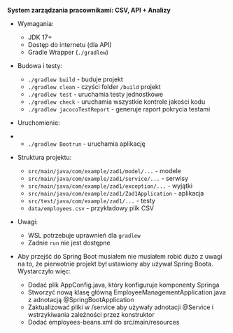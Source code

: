 **System zarządzania pracownikami: CSV, API + Analizy**

- Wymagania: 
    - JDK 17+
    - Dostęp do internetu (dla API)
    - Gradle Wrapper (`./gradlew`)

- Budowa i testy:
    - `./gradlew build` - buduje projekt
    -  `./gradlew clean` - czyści folder `/build` projekt
    - `./gradlew test` - uruchamia testy jednostkowe
    - `./gradlew check` - uruchamia wszystkie kontrole jakości kodu
    - `./gradlew jacocoTestReport` - generuje raport pokrycia testami
- Uruchomienie:
-   - `./gradlew Bootrun` - uruchamia aplikację

- Struktura projektu:
    - `src/main/java/com/example/zad1/model/...` - modele
    - `src/main/java/com/example/zad1/service/...` - serwisy
    - `src/main/java/com/example/zad1/exception/...` - wyjątki
    - `src/main/java/com/example/zad1/Zad1Application` - aplikacja
    - `src/test/java/com/example/zad1/...` - testy
    - `data/employees.csv` - przykładowy plik CSV

- Uwagi:
    - WSL potrzebuje uprawnień dla `gradlew`
    - Zadnie `run` nie jest dostępne
- Aby przejść do Spring Boot musiałem nie musiałem robić dużo z uwagi na to, że pierwotnie projekt był ustawiony aby używał Spring Boota. Wystarczyło więc:
    - Dodać plik AppConfig.java, który konfiguruje komponenty Springa
    - Stworzyć nową klasę główną EmployeeManagementApplication.java z adnotacją @SpringBootApplication
    - Zaktualizować pliki w /service aby używały adnotacji @Service i wstrzykiwania zależności przez konstruktor
    - Dodać employees-beans.xml do src/main/resources
